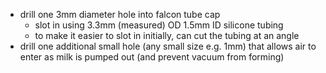 - drill one 3mm diameter hole into falcon tube cap
  - slot in using 3.3mm (measured) OD 1.5mm ID silicone tubing
  - to make it easier to slot in initially, can cut the tubing at an angle
- drill one additional small hole (any small size e.g. 1mm) that allows air to enter as milk is pumped out (and prevent vacuum from forming)
